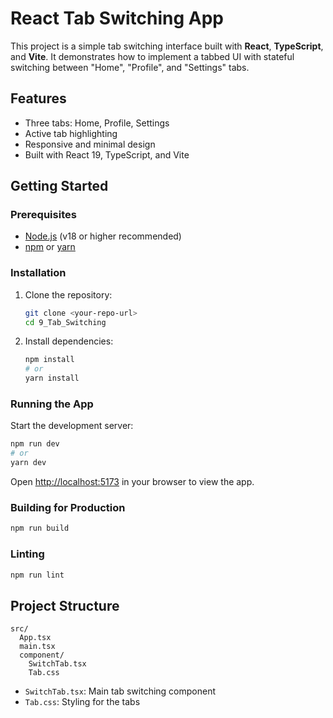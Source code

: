 # React Tab Switching App

This project is a simple tab switching interface built with **React**, **TypeScript**, and **Vite**. It demonstrates how to implement a tabbed UI with stateful switching between "Home", "Profile", and "Settings" tabs.

## Features

- Three tabs: Home, Profile, Settings
- Active tab highlighting
- Responsive and minimal design
- Built with React 19, TypeScript, and Vite

## Getting Started

### Prerequisites

- [Node.js](https://nodejs.org/) (v18 or higher recommended)
- [npm](https://www.npmjs.com/) or [yarn](https://yarnpkg.com/)

### Installation

1. Clone the repository:

   ```sh
   git clone <your-repo-url>
   cd 9_Tab_Switching
   ```

2. Install dependencies:

   ```sh
   npm install
   # or
   yarn install
   ```

### Running the App

Start the development server:

```sh
npm run dev
# or
yarn dev
```

Open [http://localhost:5173](http://localhost:5173) in your browser to view the app.

### Building for Production

```sh
npm run build
```

### Linting

```sh
npm run lint
```

## Project Structure

```
src/
  App.tsx
  main.tsx
  component/
    SwitchTab.tsx
    Tab.css
```

- `SwitchTab.tsx`: Main tab switching component
- `Tab.css`: Styling for the tabs

